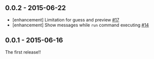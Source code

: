 ## 0.0.2 - 2015-06-22
* [enhancement] Limitation for guess and preview [#17](https://github.com/treasure-data/embulk-input-sfdc/pull/17)
* [enhancement] Show messages while `run` command executing [#14](https://github.com/treasure-data/embulk-input-sfdc/pull/14)

## 0.0.1 - 2015-06-16

The first release!!

